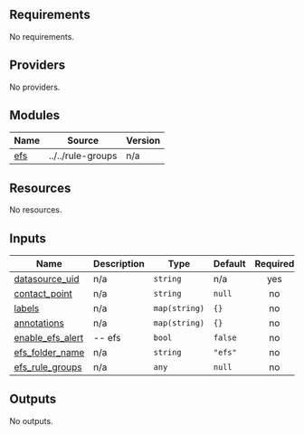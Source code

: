 <!-- BEGIN_TF_DOCS -->
## Requirements

No requirements.

## Providers

No providers.

## Modules

| Name | Source | Version |
|------|--------|---------|
| <a name="module_efs"></a> [efs](#module\_efs) | ../../rule-groups | n/a |

## Resources

No resources.

## Inputs

| Name | Description | Type | Default | Required |
|------|-------------|------|---------|:--------:|
| <a name="input_datasource_uid"></a> [datasource\_uid](#input\_datasource\_uid) | n/a | `string` | n/a | yes |
| <a name="input_contact_point"></a> [contact\_point](#input\_contact\_point) | n/a | `string` | `null` | no |
| <a name="input_labels"></a> [labels](#input\_labels) | n/a | `map(string)` | `{}` | no |
| <a name="input_annotations"></a> [annotations](#input\_annotations) | n/a | `map(string)` | `{}` | no |
| <a name="input_enable_efs_alert"></a> [enable\_efs\_alert](#input\_enable\_efs\_alert) | -- efs | `bool` | `false` | no |
| <a name="input_efs_folder_name"></a> [efs\_folder\_name](#input\_efs\_folder\_name) | n/a | `string` | `"efs"` | no |
| <a name="input_efs_rule_groups"></a> [efs\_rule\_groups](#input\_efs\_rule\_groups) | n/a | `any` | `null` | no |

## Outputs

No outputs.
<!-- END_TF_DOCS -->